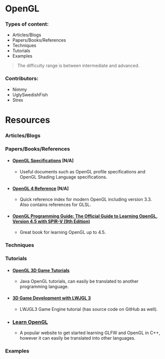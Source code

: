 # OpenGL

### Types of content:
- Articles/Blogs
- Papers/Books/References
- Techniques
- Tutorials
- Examples

> The difficulty range is between intermediate and advanced.

### Contributors:
- Nimmy
- UglySwedishFish
- Strex

# Resources



### Articles/Blogs





### Papers/Books/References
- #### [OpenGL Specifications](https://www.khronos.org/registry/OpenGL/index_gl.php) [N/A]
	- Useful documents such as OpenGL profile specifications and OpenGL Shading Language specifications. 

- #### [OpenGL 4 Reference](https://www.khronos.org/registry/OpenGL-Refpages/gl4//) [N/A]
	- Quick reference index for modern OpenGL including version 3.3. Also contains references for GLSL.
	
- #### [OpenGL Programming Guide: The Official Guide to Learning OpenGL, Version 4.5 with SPIR-V (9th Edition) ](https://www.amazon.com/OpenGL-Programming-Guide-Official-Learning/dp/0134495497)
	- Great book for learning OpenGL up to 4.5.
### Techniques





### Tutorials
- #### [OpenGL 3D Game Tutorials](https://www.youtube.com/playlist?list=PLRIWtICgwaX0u7Rf9zkZhLoLuZVfUksDP)
	- Java OpenGL tutorials, can easily be translated to another programming language.
- #### [3D Game Development with LWJGL 3](https://lwjglgamedev.gitbooks.io/3d-game-development-with-lwjgl/content/)
	- LWJGL3 Game Engine tutorial (has source code on GitHub as well).
- ### [Learn OpenGL](https://learnopengl.com/)
	- A popular website to get started learning GLFW and OpenGL in C++, however it can easily be translated into other languages.


### Examples
